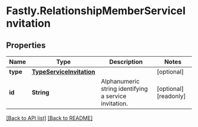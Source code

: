 # Fastly.RelationshipMemberServiceInvitation

## Properties

Name | Type | Description | Notes
------------ | ------------- | ------------- | -------------
**type** | [**TypeServiceInvitation**](TypeServiceInvitation.md) |  | [optional] 
**id** | **String** | Alphanumeric string identifying a service invitation. | [optional] [readonly] 


[[Back to API list]](../../README.md#endpoints) [[Back to README]](../../README.md)
